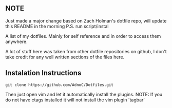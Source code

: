 ## NOTE
Just made a major change based on Zach Holman's dotfile repo, will update this 
README in the morning
P.S. run script/instal


A list of my dotfiles. Mainly for self reference and in order to access them
anywhere.

A lot of stuff here was taken from other dotfile repositories on github,
I don't take credit for any well written sections of the files here.

## Instalation Instructions
    git clone https://github.com/AdnoC/Dotfiles.git
Then just open vim and let it automatically install the plugins.
NOTE: If you do not have ctags installed it will not install the vim plugin 'tagbar'
